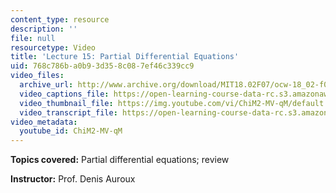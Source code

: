 ```yaml
---
content_type: resource
description: ''
file: null
resourcetype: Video
title: 'Lecture 15: Partial Differential Equations'
uid: 768c786b-a0b9-3d35-8c08-7ef46c339cc9
video_files:
  archive_url: http://www.archive.org/download/MIT18.02F07/ocw-18_02-f07-lec15_300k.mp4
  video_captions_file: https://open-learning-course-data-rc.s3.amazonaws.com/18-02-multivariable-calculus-fall-2007/223374e45e79588c99651c24d656c7dc_ChiM2-MV-qM.vtt
  video_thumbnail_file: https://img.youtube.com/vi/ChiM2-MV-qM/default.jpg
  video_transcript_file: https://open-learning-course-data-rc.s3.amazonaws.com/18-02-multivariable-calculus-fall-2007/cd2631b97884f36adbc06dfa0432451f_ChiM2-MV-qM.pdf
video_metadata:
  youtube_id: ChiM2-MV-qM
---
```


**Topics covered:** Partial differential equations; review

**Instructor:** Prof. Denis Auroux